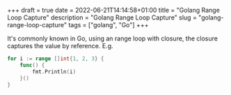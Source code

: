 +++
draft = true
date = 2022-06-21T14:14:58+01:00
title = "Golang Range Loop Capture"
description = "Golang Range Loop Capture"
slug = "golang-range-loop-capture"
tags = ["golang", "Go"]
+++

It's commonly known in Go, using an range loop with closure, the closure
captures the value by reference. E.g.

```go
for i := range []int{1, 2, 3} {
    func() {
		fmt.Println(i)
	}()
}
```

